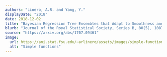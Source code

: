```yaml
---
authors: "Linero, A.R. and Yang, Y."
displayDate: "2018"
date: 2018-12-02
title: "Bayesian Regression Tree Ensembles that Adapt to Smoothness and Sparsity"
blurb: "Journal of the Royal Statistical Society, Series B, 80(5), 1087-1110."
source: "https://arxiv.org/abs/1707.09461"
image:
  url: https://ani.stat.fsu.edu/~arlinero/assets/images/simple-functions-1.jpg
  alt: "Simple functions"
---
```

